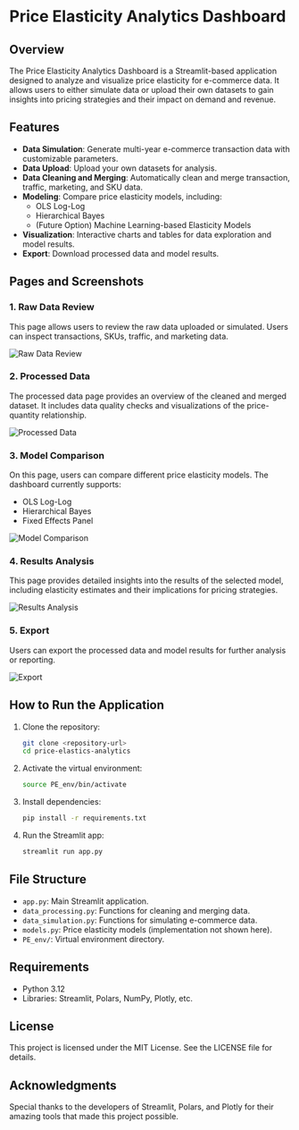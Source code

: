 # Price Elasticity Analytics Dashboard

## Overview
The Price Elasticity Analytics Dashboard is a Streamlit-based application designed to analyze and visualize price elasticity for e-commerce data. It allows users to either simulate data or upload their own datasets to gain insights into pricing strategies and their impact on demand and revenue.

## Features
- **Data Simulation**: Generate multi-year e-commerce transaction data with customizable parameters.
- **Data Upload**: Upload your own datasets for analysis.
- **Data Cleaning and Merging**: Automatically clean and merge transaction, traffic, marketing, and SKU data.
- **Modeling**: Compare price elasticity models, including:
  - OLS Log-Log
  - Hierarchical Bayes
  - (Future Option) Machine Learning-based Elasticity Models
- **Visualization**: Interactive charts and tables for data exploration and model results.
- **Export**: Download processed data and model results.

## Pages and Screenshots

### 1. Raw Data Review
This page allows users to review the raw data uploaded or simulated. Users can inspect transactions, SKUs, traffic, and marketing data.

![Raw Data Review](rdr.png)

### 2. Processed Data
The processed data page provides an overview of the cleaned and merged dataset. It includes data quality checks and visualizations of the price-quantity relationship.

![Processed Data](pd.png)

### 3. Model Comparison
On this page, users can compare different price elasticity models. The dashboard currently supports:
- OLS Log-Log
- Hierarchical Bayes
- Fixed Effects Panel 

![Model Comparison](mc.png)

### 4. Results Analysis
This page provides detailed insights into the results of the selected model, including elasticity estimates and their implications for pricing strategies.

![Results Analysis](ra.png)

### 5. Export
Users can export the processed data and model results for further analysis or reporting.

![Export](export.png)

## How to Run the Application
1. Clone the repository:
   ```bash
   git clone <repository-url>
   cd price-elastics-analytics
   ```
2. Activate the virtual environment:
   ```bash
   source PE_env/bin/activate
   ```
3. Install dependencies:
   ```bash
   pip install -r requirements.txt
   ```
4. Run the Streamlit app:
   ```bash
   streamlit run app.py
   ```

## File Structure
- `app.py`: Main Streamlit application.
- `data_processing.py`: Functions for cleaning and merging data.
- `data_simulation.py`: Functions for simulating e-commerce data.
- `models.py`: Price elasticity models (implementation not shown here).
- `PE_env/`: Virtual environment directory.

## Requirements
- Python 3.12
- Libraries: Streamlit, Polars, NumPy, Plotly, etc.



## License
This project is licensed under the MIT License. See the LICENSE file for details.

## Acknowledgments
Special thanks to the developers of Streamlit, Polars, and Plotly for their amazing tools that made this project possible.
